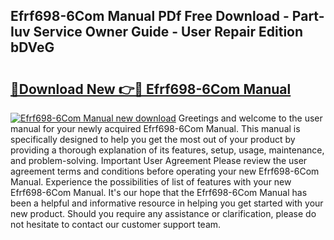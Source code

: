 ## Efrf698-6Com Manual PDf Free Download - Part-Iuv Service Owner Guide - User Repair Edition bDVeG

# <h2><a href="http://bc32880.oget.top/?id=Efrf698-6Com+Manual">🔗Download New 👉🔴 Efrf698-6Com Manual</a></h2>

[![Efrf698-6Com Manual new download](https://i.imgur.com/5g1atiW.png)](http://bc32880.oget.top/?id=Efrf698-6Com+Manual)
Greetings and welcome to the user manual for your newly acquired Efrf698-6Com Manual. This manual is specifically designed to help you get the most out of your product by providing a thorough explanation of its features, setup, usage, maintenance, and problem-solving. Important User Agreement Please review the user agreement terms and conditions before operating your new Efrf698-6Com Manual. Experience the possibilities of list of features with your new Efrf698-6Com Manual. It's our hope that the Efrf698-6Com Manual has been a helpful and informative resource in helping you get started with your new product. Should you require any assistance or clarification, please do not hesitate to contact our customer support team.
